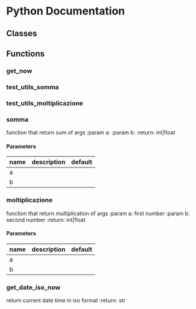 # Python Documentation

## Classes


## Functions

### get_now







### test_utils_somma







### test_utils_moltiplicazione







### somma


function that return sum of args :param a: :param b: :return: int|float 
#### Parameters
name | description | default
--- | --- | ---
a |  | 
b |  | 





### moltiplicazione


function that return multiplication of args :param a: first number :param b: second number :return: int|float 
#### Parameters
name | description | default
--- | --- | ---
a |  | 
b |  | 





### get_date_iso_now


return current date time in iso format :return: str 



